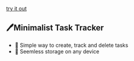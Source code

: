[try it out](https://minimalist-task-tracker.netlify.app)
## 🖊️Minimalist Task Tracker
- 📣 Simple way to create, track and delete tasks
- 📣 Seemless storage on any device
